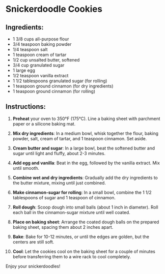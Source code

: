 # Snickerdoodle Cookies

## Ingredients:
- 1 3/8 cups all-purpose flour
- 3/4 teaspoon baking powder
- 1/4 teaspoon salt
- 1 teaspoon cream of tartar
- 1/2 cup unsalted butter, softened
- 3/4 cup granulated sugar
- 1 large egg
- 1/2 teaspoon vanilla extract
- 1 1/2 tablespoons granulated sugar (for rolling)
- 1 teaspoon ground cinnamon (for dry ingredients)
- 1 teaspoon ground cinnamon (for rolling)

## Instructions:

1. **Preheat** your oven to 350°F (175°C). Line a baking sheet with parchment paper or a silicone baking mat.

2. **Mix dry ingredients**: In a medium bowl, whisk together the flour, baking powder, salt, cream of tartar, and 1 teaspoon cinnamon. Set aside.

3. **Cream butter and sugar**: In a large bowl, beat the softened butter and sugar until light and fluffy, about 2-3 minutes.

4. **Add egg and vanilla**: Beat in the egg, followed by the vanilla extract. Mix until smooth.

5. **Combine wet and dry ingredients**: Gradually add the dry ingredients to the butter mixture, mixing until just combined.

6. **Make cinnamon-sugar for rolling**: In a small bowl, combine the 1 1/2 tablespoons of sugar and 1 teaspoon of cinnamon.

7. **Roll dough**: Scoop dough into small balls (about 1 inch in diameter). Roll each ball in the cinnamon-sugar mixture until well coated.

8. **Place on baking sheet**: Arrange the coated dough balls on the prepared baking sheet, spacing them about 2 inches apart.

9. **Bake**: Bake for 10-12 minutes, or until the edges are golden, but the centers are still soft.

10. **Cool**: Let the cookies cool on the baking sheet for a couple of minutes before transferring them to a wire rack to cool completely.

Enjoy your snickerdoodles!
